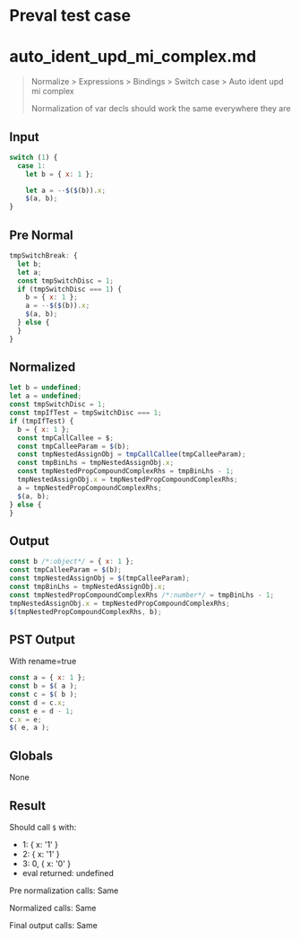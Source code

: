 # Preval test case

# auto_ident_upd_mi_complex.md

> Normalize > Expressions > Bindings > Switch case > Auto ident upd mi complex
>
> Normalization of var decls should work the same everywhere they are

## Input

`````js filename=intro
switch (1) {
  case 1:
    let b = { x: 1 };

    let a = --$($(b)).x;
    $(a, b);
}
`````

## Pre Normal


`````js filename=intro
tmpSwitchBreak: {
  let b;
  let a;
  const tmpSwitchDisc = 1;
  if (tmpSwitchDisc === 1) {
    b = { x: 1 };
    a = --$($(b)).x;
    $(a, b);
  } else {
  }
}
`````

## Normalized


`````js filename=intro
let b = undefined;
let a = undefined;
const tmpSwitchDisc = 1;
const tmpIfTest = tmpSwitchDisc === 1;
if (tmpIfTest) {
  b = { x: 1 };
  const tmpCallCallee = $;
  const tmpCalleeParam = $(b);
  const tmpNestedAssignObj = tmpCallCallee(tmpCalleeParam);
  const tmpBinLhs = tmpNestedAssignObj.x;
  const tmpNestedPropCompoundComplexRhs = tmpBinLhs - 1;
  tmpNestedAssignObj.x = tmpNestedPropCompoundComplexRhs;
  a = tmpNestedPropCompoundComplexRhs;
  $(a, b);
} else {
}
`````

## Output


`````js filename=intro
const b /*:object*/ = { x: 1 };
const tmpCalleeParam = $(b);
const tmpNestedAssignObj = $(tmpCalleeParam);
const tmpBinLhs = tmpNestedAssignObj.x;
const tmpNestedPropCompoundComplexRhs /*:number*/ = tmpBinLhs - 1;
tmpNestedAssignObj.x = tmpNestedPropCompoundComplexRhs;
$(tmpNestedPropCompoundComplexRhs, b);
`````

## PST Output

With rename=true

`````js filename=intro
const a = { x: 1 };
const b = $( a );
const c = $( b );
const d = c.x;
const e = d - 1;
c.x = e;
$( e, a );
`````

## Globals

None

## Result

Should call `$` with:
 - 1: { x: '1' }
 - 2: { x: '1' }
 - 3: 0, { x: '0' }
 - eval returned: undefined

Pre normalization calls: Same

Normalized calls: Same

Final output calls: Same
